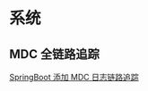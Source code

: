 # 系统



## MDC 全链路追踪
[SpringBoot 添加 MDC 日志链路追踪](https://blog.csdn.net/wb1046329430/article/details/118004113)


